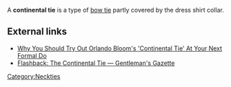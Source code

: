 A **continental tie** is a type of [bow tie](bow_tie "wikilink") partly
covered by the dress shirt collar.

## External links

-   [Why You Should Try Out Orlando Bloom's 'Continental Tie' At Your
    Next Formal
    Do](https://www.esquire.com/uk/style/a23918111/what-is-a-continental-tie/)
-   [Flashback: The Continental Tie — Gentleman's
    Gazette](https://www.gentlemansgazette.com/continental-tie/)

[Category:Neckties](Category:Neckties "wikilink")